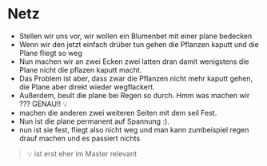 # Netz
- Stellen wir uns vor, wir wollen ein Blumenbet mit einer plane bedecken
- Wenn wir den jetzt einfach drüber tun gehen die Pflanzen kaputt und die Plane fliegt so weg
- Nun machen wir an zwei Ecken zwei latten dran damit wenigstens die Plane nicht die pflazen kaputt macht. 
- Das Problem ist aber, dass zwar die Pflanzen nicht mehr kaputt gehen, die Plane aber direkt wieder wegflackert. 
- Außerdem, beult die plane bei Regen so durch. Hmm was machen wir ??? GENAU!! 💡
- machen die anderen zwei weiteren Seiten mit dem seil Fest.
- Nun ist die plane permanent auf Spannung :).
- nun ist sie fest, fliegt also nicht weg und man kann zumbeispiel regen drauf machen und es passiert nichts

>💡 ist erst eher im Master relevant

